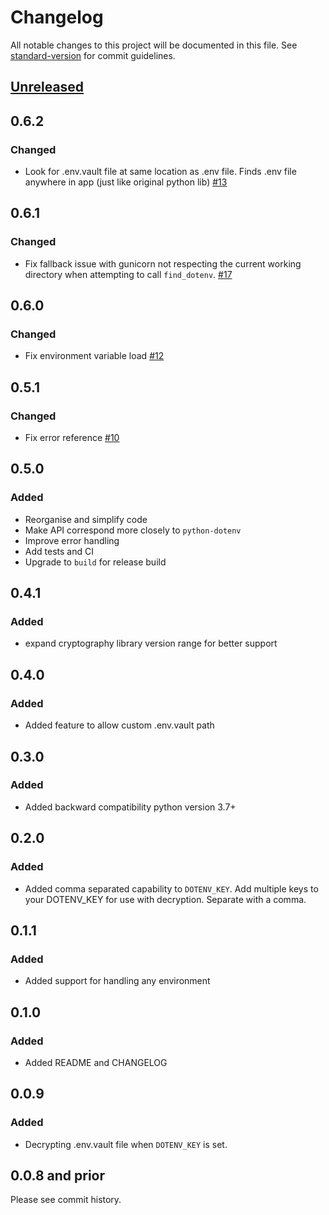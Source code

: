 # Changelog

All notable changes to this project will be documented in this file. See [standard-version](https://github.com/conventional-changelog/standard-version) for commit guidelines.

## [Unreleased](https://github.com/dotenv-org/python-dotenv-vault/compare/v0.5.1...master)

## 0.6.2

### Changed

- Look for .env.vault file at same location as .env file. Finds .env file anywhere in app (just like original python lib) [#13](https://github.com/dotenv-org/python-dotenv-vault/pull/13)

## 0.6.1

### Changed

- Fix fallback issue with gunicorn not respecting the current working directory when attempting to call `find_dotenv`. [#17](https://github.com/dotenv-org/python-dotenv-vault/pull/17)

## 0.6.0

### Changed

- Fix environment variable load [#12](https://github.com/dotenv-org/python-dotenv-vault/pull/12)

## 0.5.1

### Changed

- Fix error reference [#10](https://github.com/dotenv-org/python-dotenv-vault/pull/10)

## 0.5.0

### Added

- Reorganise and simplify code
- Make API correspond more closely to `python-dotenv`
- Improve error handling
- Add tests and CI
- Upgrade to `build` for release build
 
## 0.4.1

### Added

- expand cryptography library version range for better support

## 0.4.0

### Added

- Added feature to allow custom .env.vault path

## 0.3.0

### Added

- Added backward compatibility python version 3.7+

## 0.2.0

### Added

- Added comma separated capability to `DOTENV_KEY`. Add multiple keys to your DOTENV_KEY for use with decryption. Separate with a comma.

## 0.1.1

### Added

- Added support for handling any environment

## 0.1.0

### Added

- Added README and CHANGELOG

## 0.0.9

### Added

- Decrypting .env.vault file when `DOTENV_KEY` is set.

## 0.0.8 and prior

Please see commit history.
